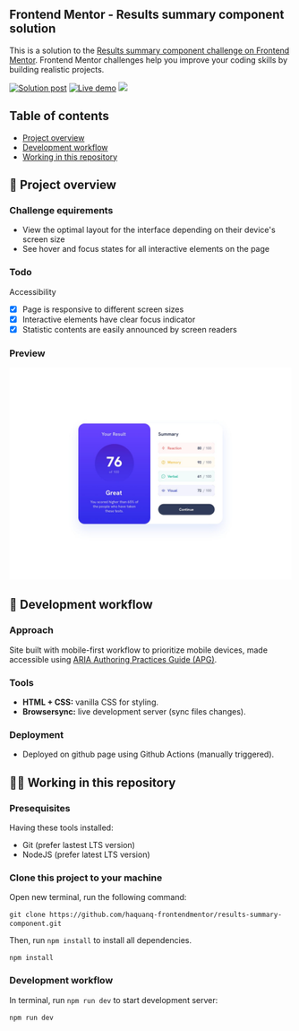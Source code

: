 ## Frontend Mentor - Results summary component solution

This is a solution to the [Results summary component challenge on Frontend Mentor](https://www.frontendmentor.io/challenges/results-summary-component-CE_K6s0maV).
Frontend Mentor challenges help you improve your coding skills by building realistic projects.

<p>
  <a href="https://www.frontendmentor.io/solutions/mobile-first-responsive-accessible-summary-stats-4orTQfs48w">
    <img
      alt="Solution post"
      src="https://img.shields.io/badge/Frontendmentor-blue?label=Solution%20on"
    /></a>
  <a href="https://haquanq-frontendmentor.github.io/results-summary-component/">
    <img
      alt="Live demo"
      src="https://img.shields.io/badge/Demo-teal?label=Live"
    /></a>
  <a href="./LICENSE"
    ><img
      allt="MIT License"
      src="https://img.shields.io/badge/MIT-blue?label=license"
  /></a>
</p>

## Table of contents

- [Project overview](#sunrise-project-overview)
- [Development workflow](#stars-development-workflow)
- [Working in this repository](#astronaut-working-in-this-repository)

## :sunrise: Project overview

### Challenge equirements

- View the optimal layout for the interface depending on their device's screen size
- See hover and focus states for all interactive elements on the page

### Todo

Accessibility

- [x] Page is responsive to different screen sizes
- [x] Interactive elements have clear focus indicator
- [x] Statistic contents are easily announced by screen readers

### Preview

![](./docs/design/desktop-design.jpg)

## :stars: Development workflow

### Approach

Site built with mobile-first workflow to prioritize mobile devices, made accessible using [ARIA Authoring Practices Guide (APG)](https://www.w3.org/WAI/ARIA/apg/).

### Tools

- **HTML + CSS:** vanilla CSS for styling.
- **Browsersync:** live development server (sync files changes).

### Deployment

- Deployed on github page using Github Actions (manually triggered).

## :astronaut: Working in this repository

### Presequisites

Having these tools installed:

- Git (prefer lastest LTS version)
- NodeJS (prefer latest LTS version)

### Clone this project to your machine

Open new terminal, run the following command:

```
git clone https://github.com/haquanq-frontendmentor/results-summary-component.git
```

Then, run `npm install` to install all dependencies.

```
npm install
```

### Development workflow

In terminal, run `npm run dev` to start development server:

```
npm run dev
```
